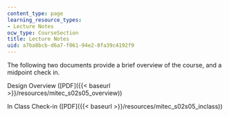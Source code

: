 ```yaml
---
content_type: page
learning_resource_types:
- Lecture Notes
ocw_type: CourseSection
title: Lecture Notes
uid: a7ba8bcb-d6a7-f061-94e2-8fa39c4192f9
---
```


The following two documents provide a brief overview of the course, and a midpoint check in.

Design Overview ([PDF]({{< baseurl >}}/resources/mitec_s02s05_overview))

In Class Check-in ([PDF]({{< baseurl >}}/resources/mitec_s02s05_inclass))